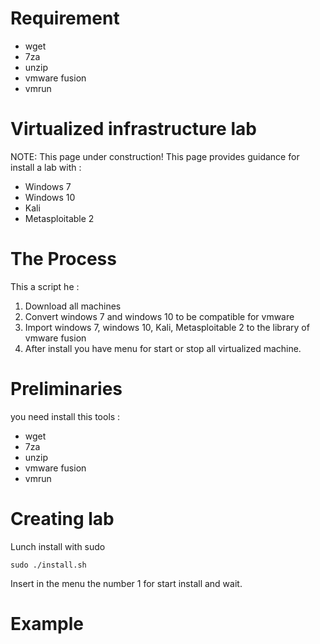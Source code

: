 # Requirement
- wget 
- 7za
- unzip 
- vmware fusion
- vmrun 

# Virtualized infrastructure lab
NOTE: This page under construction!
This page provides guidance for install a lab with :
- Windows 7
- Windows 10
- Kali
- Metasploitable 2



# The Process
This a script he :
1. Download all machines
2. Convert windows 7 and windows 10 to be compatible for vmware
3. Import windows 7, windows 10, Kali, Metasploitable 2 to the library of vmware fusion
4. After install you have menu for start or stop all virtualized machine.

# Preliminaries
you need install this tools : 
- wget 
- 7za 
- unzip 
- vmware fusion
- vmrun

# Creating lab
Lunch install with sudo 
```
sudo ./install.sh
```
Insert in the menu the number 1 for start install and wait.

# Example
